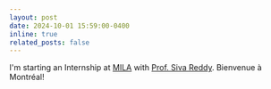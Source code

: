 ```yaml
---
layout: post
date: 2024-10-01 15:59:00-0400
inline: true
related_posts: false
---
```


I'm starting an Internship at [MILA](https://mila.quebec/en) with [Prof. Siva Reddy](https://sivareddy.in/). Bienvenue à Montréal\!
